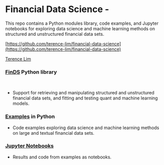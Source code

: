 # Financial Data Science -

This repo contains a Python modules library, code examples, and
Jupyter notebooks for exploring data science and machine learning
methods on structured and unstructured financial data sets.

[https://github.com/terence-lim/financial-data-science](https://github.com/terence-lim/financial-data-science)

[Terence Lim](https://www.linkedin.com/in/terencelim)
### [FinDS](finds) Python library

&nbsp;

- Support for retrieving and manipulating structured and unstructured
financial data sets, and fitting and testing quant and machine
learning models.

### [Examples](examples) in Python

- Code examples exploring data science and machine learning methods
on large and textual financial data sets.

### [Jupyter Notebooks](https://github.com/terence-lim/data-science-notebooks)

- Results and code from examples as notebooks.

